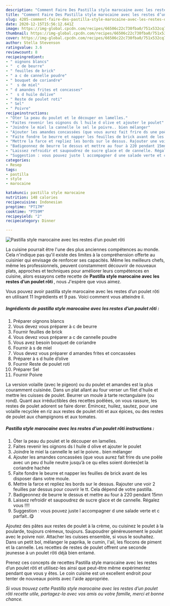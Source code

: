```yaml
---
description: "Comment Faire Des Pastilla style marocaine avec les restes d’un poulet rôti"
title: "Comment Faire Des Pastilla style marocaine avec les restes d’un poulet rôti"
slug: 4205-comment-faire-des-pastilla-style-marocaine-avec-les-restes-dun-poulet-roti
date: 2020-12-15T15:56:12.641Z
image: https://img-global.cpcdn.com/recipes/66506c22c730fba0/751x532cq70/pastilla-style-marocaine-avec-les-restes-dun-poulet-roti-photo-principale-de-la-recette.jpg
thumbnail: https://img-global.cpcdn.com/recipes/66506c22c730fba0/751x532cq70/pastilla-style-marocaine-avec-les-restes-dun-poulet-roti-photo-principale-de-la-recette.jpg
cover: https://img-global.cpcdn.com/recipes/66506c22c730fba0/751x532cq70/pastilla-style-marocaine-avec-les-restes-dun-poulet-roti-photo-principale-de-la-recette.jpg
author: Stella Stevenson
ratingvalue: 3.6
reviewcount: 8
recipeingredient:
- " oignons blancs"
- "  c de beurre"
- " feuilles de brick"
- " a c de cannelle poudre"
- " bouquet de coriandre"
- "  s de miel"
- " d amandes frites et concasses"
- "  s d huile dolive"
- " Reste de poulet roti"
- " Sel"
- " Poivre"
recipeinstructions:
- "Ôter la peau du poulet et le découper en lamelles."
- "Faites revenir les oignons ds l huile d olive et ajouter le poulet"
- "Joindre le miel la cannelle le sel le poivre.. bien mélanger"
- "Ajouter les amandes concassées (que vous aurez fait frire ds une poêle avec un peu d huile neutre jusqu’à ce qu elles soient dorées)et la coriandre hachée"
- "Faite fondre le beurre et napper les feuilles de brick avant de les disposer dans votre moule."
- "Mettre la farce et repliez les bords sur le dessus. Rajouter une voir 2 feuilles par dessus pour couvrir le tt. Cela dépend de votre pastilla."
- "Badigeonnez de beurre le dessus et mettre au four à 220 pendant 15mn"
- "Laissez refroidir et saupoudrez de sucre glace et de cannelle. Régalez vous !!!!"
- "Suggestion : vous pouvez juste l accompagner d une salade verte et c parfait..😋"
categories:
- Resep
tags:
- pastilla
- style
- marocaine

katakunci: pastilla style marocaine 
nutrition: 148 calories
recipecuisine: Indonesian
preptime: "PT17M"
cooktime: "PT59M"
recipeyield: "2"
recipecategory: Dinner

---
```



![Pastilla style marocaine avec les restes d’un poulet rôti](https://img-global.cpcdn.com/recipes/66506c22c730fba0/751x532cq70/pastilla-style-marocaine-avec-les-restes-dun-poulet-roti-photo-principale-de-la-recette.jpg)

La cuisine pourrait être l'une des plus anciennes compétences au monde. Cela n'indique pas qu'il existe des limites à la compréhension offerte au cuisinier qui envisage de renforcer ses capacités. Même les meilleurs chefs, même les professionnels, peuvent constamment découvrir de nouveaux plats, approches et techniques pour améliorer leurs compétences en cuisine, alors essayons cette recette de <strong> Pastilla style marocaine avec les restes d’un poulet rôti </strong>, nous J'espère que vous aimez.

<!--inarticleads1-->

Vous pouvez avoir pastilla style marocaine avec les restes d’un poulet rôti en utilisant 11 Ingrédients et 9 pas. Voici comment vous atteindre il.

##### Ingrédients de pastilla style marocaine avec les restes d’un poulet rôti :

1. Préparer  oignons blancs
1. Vous devez vous préparer  à c de beurre
1. Fournir  feuilles de brick
1. Vous devez vous préparer  a c de cannelle poudre
1. Vous avez besoin  bouquet de coriandre
1. Fournir  à s de miel
1. Vous devez vous préparer  d amandes frites et concassées
1. Préparer  à s d huile d’olive
1. Fournir  Reste de poulet roti
1. Préparer  Sel
1. Fournir  Poivre


La version volaille (avec le pigeon) ou du poulet et amandes est la plus couramment cuisinée. Dans un plat allant au four verser un filet d&#39;huile et mettre les cuisses de poulet. Beurrer un moule à tarte rectangulaire (ou rond). Quant aux irréductibles des recettes poêlées, on vous rassure, les restes de poulet adorent se faire dorer. Émincez, huilez, sautez, pour une volaille recyclée en riz aux restes de poulet rôti et aux épices, ou des restes de poulet aux champignons et aux tomates. 

<!--inarticleads2-->

##### Pastilla style marocaine avec les restes d’un poulet rôti instructions :

1. Ôter la peau du poulet et le découper en lamelles.
1. Faites revenir les oignons ds l huile d olive et ajouter le poulet
1. Joindre le miel la cannelle le sel le poivre.. bien mélanger
1. Ajouter les amandes concassées (que vous aurez fait frire ds une poêle avec un peu d huile neutre jusqu’à ce qu elles soient dorées)et la coriandre hachée
1. Faite fondre le beurre et napper les feuilles de brick avant de les disposer dans votre moule.
1. Mettre la farce et repliez les bords sur le dessus. Rajouter une voir 2 feuilles par dessus pour couvrir le tt. Cela dépend de votre pastilla.
1. Badigeonnez de beurre le dessus et mettre au four à 220 pendant 15mn
1. Laissez refroidir et saupoudrez de sucre glace et de cannelle. Régalez vous !!!!
1. Suggestion : vous pouvez juste l accompagner d une salade verte et c parfait..😋


Ajoutez des pâtes aux restes de poulet à la crème, ou cuisinez le poulet à la poularde, toujours crémeux, toujours. Saupoudrer généreusement le poulet avec le poivre noir. Attacher les cuisses ensemble, si vous le souhaitez. Dans un petit bol, mélanger le paprika, le cumin, l&#39;ail, les flocons de piment et la cannelle. Les recettes de restes de poulet offrent une seconde jeunesse à un poulet rôti déjà bien entamé. 

<!--inarticleads1-->

<p>
Prenez ces concepts de recettes Pastilla style marocaine avec les restes d’un poulet rôti et utilisez-les ainsi que peut-être même expérimentez pendant que vous y êtes. Le coin cuisine est un excellent endroit pour tenter de nouveaux points avec l'aide appropriée.
</p>

<p>
<i>Si vous trouvez cette Pastilla style marocaine avec les restes d’un poulet rôti recette utile, partagez-la avec vos amis ou votre famille, merci et bonne chance.</i>
</p>
